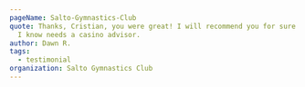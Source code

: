 ```yaml
---
pageName: Salto-Gymnastics-Club
quote: Thanks, Cristian, you were great! I will recommend you for sure if anyone
  I know needs a casino advisor.
author: Dawn R.
tags:
  - testimonial
organization: Salto Gymnastics Club
---
```

